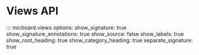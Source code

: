 # Views API

::: micboard.views
    options:
      show_signature: true
      show_signature_annotations: true
      show_source: false
      show_labels: true
      show_root_heading: true
      show_category_heading: true
      separate_signature: true
